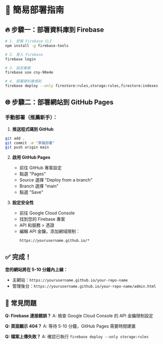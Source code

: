 # 🚀 簡易部署指南

## 🔥 步驟一：部署資料庫到 Firebase

```bash
# 1. 安裝 Firebase CLI
npm install -g firebase-tools

# 2. 登入 Firebase
firebase login

# 3. 設定專案
firebase use cny-90e4e

# 4. 部署資料庫規則
firebase deploy --only firestore:rules,storage:rules,firestore:indexes
```

## 🌐 步驟二：部署網站到 GitHub Pages

### 手動部署（推薦新手）：

1. **推送程式碼到 GitHub**
```bash
git add .
git commit -m "準備部署"
git push origin main
```

2. **啟用 GitHub Pages**
   - 前往 GitHub 專案設定
   - 點選 "Pages"
   - Source 選擇 "Deploy from a branch"
   - Branch 選擇 "main"
   - 點選 "Save"

3. **設定安全性**
   - 前往 Google Cloud Console
   - 找到您的 Firebase 專案
   - API 和服務 > 憑證
   - 編輯 API 金鑰，添加網域限制：
     ```
     https://yourusername.github.io/*
     ```

## ✅ 完成！

**您的網站將在 5-10 分鐘內上線：**
- 主網站：`https://yourusername.github.io/your-repo-name`
- 管理後台：`https://yourusername.github.io/your-repo-name/admin.html`

## 🔧 常見問題

**Q: Firebase 連接錯誤？**
A: 檢查 Google Cloud Console 的 API 金鑰限制設定

**Q: 頁面顯示 404？**
A: 等待 5-10 分鐘，GitHub Pages 需要時間建置

**Q: 檔案上傳失敗？**
A: 確認已執行 `firebase deploy --only storage:rules` 